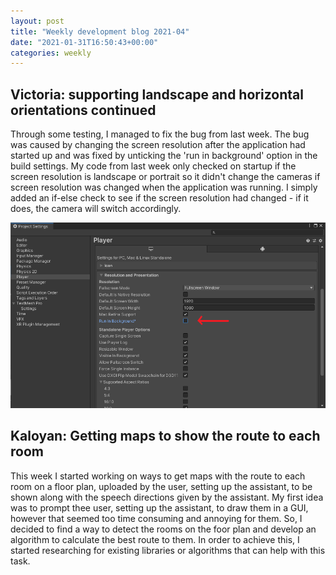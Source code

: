 ```yaml
---
layout: post
title: "Weekly development blog 2021-04"
date: "2021-01-31T16:50:43+00:00"
categories: weekly
---
```


## Victoria: supporting landscape and horizontal orientations continued

Through some testing, I managed to fix the bug from last week. The bug was caused by changing the screen resolution after the application had started up and was fixed by unticking the 'run in background' option in the build settings. My code from last week only checked on startup if the screen resolution is landscape or portrait so it didn't change the cameras if screen resolution was changed when the application was running. I simply added an if-else check to see if the screen resolution had changed - if it does, the camera will switch accordingly.

<img src="/assets/images/build_settings.png" class="center">

## Kaloyan: Getting maps to show the route to each room

This week I started working on ways to get maps with the route to each room on a floor plan, uploaded by the user, setting up the assistant, to be shown along with the speech directions given by the assistant. My first idea was to prompt thee user, setting up the assistant, to draw them in a GUI, however that seemed too time consuming and annoying for them. So, I decided to find a way to detect the rooms on the foor plan and develop an algorithm to calculate the best route to them. In order to achieve this, I started researching for existing libraries or algorithms that can help with this task.